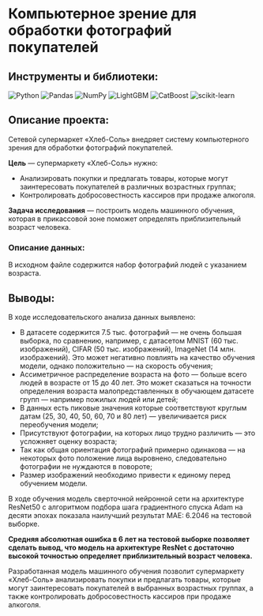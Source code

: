 # Компьютерное зрение для обработки фотографий покупателей

## Инструменты и библиотеки:
![Python](https://img.shields.io/badge/-Python-white?style=flat&logo=python)
![Pandas](https://img.shields.io/badge/-Pandas-white?style=flat&logo=pandas&logoColor=130754)
![NumPy](https://img.shields.io/badge/-NumPy-white?style=flat&logo=NumPy&logoColor=3366C5)
![LightGBM](https://img.shields.io/badge/-LightGBM-white?style=flat&logo=LightGBM)
![CatBoost](https://img.shields.io/badge/-CatBoost-white?style=flat&logo=CatBoost)
![scikit-learn](https://img.shields.io/badge/-scikit-white?style=flat&logo=scikit-learn)
## Описание проекта:
Сетевой супермаркет «Хлеб-Соль» внедряет систему компьютерного зрения для обработки фотографий покупателей.

**Цель** — супермаркету «Хлеб-Соль» нужно:
* Анализировать покупки и предлагать товары, которые могут заинтересовать покупателей в различных возрастных группах;
* Контролировать добросовестность кассиров при продаже алкоголя.
  
**Задача исследования** — построить  модель машинного обучения, которая в прикассовой зоне поможет определять  приблизительный возраст человека. 
### Описание данных:
В исходном файле содержится набор фотографий людей с указанием возраста.
## Выводы:

В ходе исследовательского анализа данных выявлено:     
* В датасете содержится 7.5 тыс. фотографий — не очень большая выборка, по сравнению, например, с датасетом MNIST (60 тыс. изображений), CIFAR (50 тыс. изображений), ImageNet (14 млн. изображений). Это может негативно повлиять на качество обучения модели, однако положительно — на скорость обучения;
* Ассиметричное распределение возраста на фото — больше всего людей в возрасте от 15 до 40 лет. Это может сказаться на точности определения возраста малопредставленных в обучающем датасете групп — например пожилых людей или детей;
* В данных есть пиковые значения которые соответствуют круглым датам (25, 30, 40, 50, 60, 70 и 80 лет) — увеличивается риск переобучения модели;
* Присутствуют фотографии, на которых лицо трудно различить — это усложняет оценку возраста;
* Так как общая ориентация фотографий примерно одинакова — на некоторых фото положение лица выровнено, следовательно фотографии не нуждаются в повороте;
* Размер изображений необходимо привести к единому перед обучением модели.


В ходе обучения модель сверточной нейронной сети на архитектуре ResNet50 с алгоритмом подбора шага градиентного спуска Adam на десяти эпохах показала наилучший результат MAE: 6.2046 на тестовой выборке.

**Средняя абсолютная ошибка в 6 лет на тестовой выборке позволяет сделать вывод, что модель на архитектуре ResNet с достаточно высокой точностью определяет приблизительный возраст человека.**  

Разработанная модель машинного обучения позволит супермаркету «Хлеб-Соль» анализировать покупки и предлагать товары, которые могут заинтересовать покупателей в выбранных возрастных группах, а также контролировать добросовестность кассиров при продаже алкоголя.
